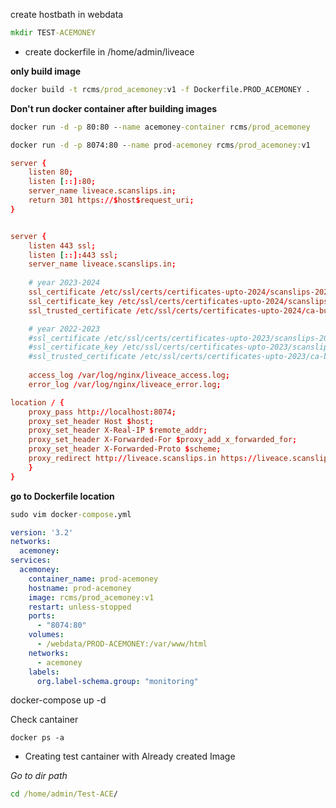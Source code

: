 
create hostbath in webdata

```cmd
mkdir TEST-ACEMONEY
```
* create dockerfile in /home/admin/liveace

**only build image**
```cmd
docker build -t rcms/prod_acemoney:v1 -f Dockerfile.PROD_ACEMONEY .
```
**Don't run docker container after building images**

```cmd
docker run -d -p 80:80 --name acemoney-container rcms/prod_acemoney

docker run -d -p 8074:80 --name prod-acemoney rcms/prod_acemoney:v1
```
```cnf
server {
    listen 80;
    listen [::]:80;
    server_name liveace.scanslips.in;
    return 301 https://$host$request_uri;
}


server {
    listen 443 ssl;
    listen [::]:443 ssl;
    server_name liveace.scanslips.in;
    
    # year 2023-2024
    ssl_certificate /etc/ssl/certs/certificates-upto-2024/scanslips-2023-2024.crt;
    ssl_certificate_key /etc/ssl/certs/certificates-upto-2024/scanslips-2023-2024.key;
    ssl_trusted_certificate /etc/ssl/certs/certificates-upto-2024/ca-bundle-client.crt;

    # year 2022-2023
    #ssl_certificate /etc/ssl/certs/certificates-upto-2023/scanslips-2022-2023.crt;
    #ssl_certificate_key /etc/ssl/certs/certificates-upto-2023/scanslips-2022-2023.key;
    #ssl_trusted_certificate /etc/ssl/certs/certificates-upto-2023/ca-bundle-client.crt;
    
    access_log /var/log/nginx/liveace_access.log;
    error_log /var/log/nginx/liveace_error.log;

location / {
    proxy_pass http://localhost:8074;
    proxy_set_header Host $host;
    proxy_set_header X-Real-IP $remote_addr;
    proxy_set_header X-Forwarded-For $proxy_add_x_forwarded_for;
    proxy_set_header X-Forwarded-Proto $scheme;
    proxy_redirect http://liveace.scanslips.in https://liveace.scanslips.in;
    }
}

```

**go to Dockerfile location**
```cmd
sudo vim docker-compose.yml
```
```yml
version: '3.2'
networks:
  acemoney:
services:
  acemoney:
    container_name: prod-acemoney
    hostname: prod-acemoney
    image: rcms/prod_acemoney:v1
    restart: unless-stopped
    ports:
      - "8074:80"
    volumes:
      - /webdata/PROD-ACEMONEY:/var/www/html
    networks:
      - acemoney
    labels:
      org.label-schema.group: "monitoring"

```

docker-compose up -d 

Check cantainer
```docker
docker ps -a
```

* Creating test cantainer with Already created Image 

_Go to dir path_

```cmd
cd /home/admin/Test-ACE/
```




